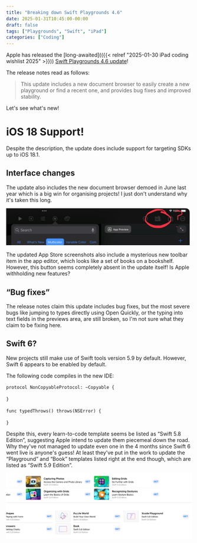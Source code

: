 ```yaml
---
title: "Breaking down Swift Playgrounds 4.6"
date: 2025-01-31T10:45:00-00:00
draft: false
tags: ["Playgrounds", "Swift", "iPad"]
categories: ["Coding"]
---
```


Apple has released the [long-awaited](({{< relref "2025-01-30 iPad coding wishlist 2025" >}})) [Swift Playgrounds 4.6 update](https://apps.apple.com/app/id908519492)!

The release notes read as follows:

> This update includes a new document browser to easily create a new playground or find a recent one, and provides bug fixes and improved stability.

Let's see what's new!

# iOS 18 Support!

Despite the description, the update does include support for targeting SDKs up to iOS 18.1.

## Interface changes

The update also includes the new document browser demoed in June last year which is a big win for organising projects! I just don't understand why it's taken this long.

![Mysterious library toolbar item](Library.jpeg)

The updated App Store screenshots also include a mysterious new toolbar item in the app editor, which looks like a set of books on a bookshelf. However, this button seems completely absent in the update itself! Is Apple withholding new features?

## “Bug fixes”

The release notes claim this update includes bug fixes, but the most severe bugs like jumping to types directly using Open Quickly, or the typing into text fields in the previews area, are still broken, so I'm not sure what they claim to be fixing here.

## Swift 6?

New projects still make use of Swift tools version 5.9 by default. However, Swift 6 appears to be enabled by default.

The following code compiles in the new IDE:

```
protocol NonCopyableProtocol: ~Copyable {
    
}

func typedThrows() throws(NSError) {
    
}
```

Despite this, every learn-to-code template seems be listed as “Swift 5.8 Edition”, suggesting Apple intend to update them piecemeal down the road. Why they've not managed to update even one in the 4 months since Swift 6 went live is anyone's guess! At least they've put in the work to update the “Playground” and “Book” templates listed right at the end though, which are listed as “Swift 5.9 Edition”.

![Playground and Book exclusively use Swift 5.9](Updates.jpg)